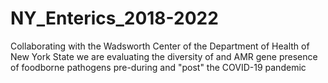 # NY_Enterics_2018-2022
Collaborating with the Wadsworth Center of the Department of Health of New York State we are evaluating the diversity of and AMR gene presence of foodborne pathogens pre-during and "post" the COVID-19 pandemic
